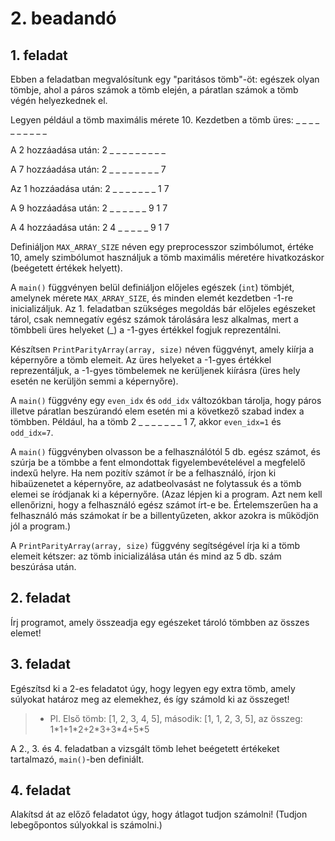 # 2. beadandó

## 1. feladat

Ebben a feladatban megvalósítunk egy "paritásos tömb"-öt: egészek
olyan tömbje, ahol a páros számok a tömb elején, a páratlan számok a
tömb végén helyezkednek el.

Legyen például a tömb maximális mérete 10. Kezdetben a tömb üres: \_ \_ \_ \_ \_ \_ \_ \_ \_ \_

A 2 hozzáadása után: 2 \_ \_ \_ \_ \_ \_ \_ \_ \_

A 7 hozzáadása után: 2 \_ \_ \_ \_ \_ \_ \_ \_ 7

Az 1 hozzáadása után: 2 \_ \_ \_ \_ \_ \_ \_ 1 7

A 9 hozzáadása után: 2 \_ \_ \_ \_ \_ \_ 9 1 7

A 4 hozzáadása után: 2 4 \_ \_ \_ \_ \_ 9 1 7

Definiáljon `MAX_ARRAY_SIZE` néven egy preprocesszor szimbólumot, értéke 10, amely
szimbólumot használjuk a tömb maximális méretére hivatkozáskor
(beégetett értékek helyett).

A `main()` függvényen belül definiáljon előjeles egészek (`int`) tömbjét, amelynek mérete `MAX_ARRAY_SIZE`, és minden
elemét kezdetben -1-re inicializáljuk.
Az 1. feladatban szükséges megoldás bár előjeles egészeket tárol, csak
nemnegatív egész számok tárolására lesz alkalmas, mert a tömbbeli üres
helyeket (\_) a -1-gyes értékkel fogjuk reprezentálni.

Készítsen `PrintParityArray(array, size)` néven függvényt, amely kiírja a
képernyőre a tömb elemeit. Az üres helyeket a -1-gyes értékkel
reprezentáljuk, a -1-gyes tömbelemek ne kerüljenek kiírásra (üres hely
esetén ne kerüljön semmi a képernyőre).

A `main()` függvény egy `even_idx` és
`odd_idx` változókban tárolja, hogy páros illetve páratlan beszúrandó
elem esetén mi a következő szabad index a tömbben. Például, ha a tömb
2 \_ \_ \_ \_ \_ \_ \_ 1 7, akkor `even_idx=1` és `odd_idx=7`.

A `main()` függvényben olvasson be a felhasználótól 5 db. egész számot,
és szúrja be a tömbbe a fent elmondottak figyelembevételével a megfelelő indexű helyre.
Ha nem pozitív számot ír be a felhasználó, írjon ki hibaüzenetet a képernyőre,
az adatbeolvasást ne folytassuk és a tömb elemei se íródjanak ki a képernyőre.
(Azaz lépjen ki a program. Azt nem kell ellenőrizni, hogy a felhasználó
egész számot írt-e be. Értelemszerűen ha a felhasználó más számokat ír
be a billentyűzeten, akkor azokra is működjön jól a program.)

A `PrintParityArray(array, size)` függvény segítségével írja ki a tömb elemeit kétszer:
az tömb inicializálása után és mind az 5 db. szám beszúrása után.


## 2. feladat

Írj programot, amely összeadja egy egészeket tároló tömbben az összes elemet!

## 3. feladat

Egészítsd ki a 2-es feladatot úgy, hogy legyen egy extra tömb, amely súlyokat határoz meg az elemekhez, és így számold ki az összeget! 
> - Pl. Első tömb: [1, 2, 3, 4, 5], második: [1, 1, 2, 3, 5], az összeg: 1\*1+1\*2+2\*3+3\*4+5\*5

A 2., 3. és 4. feladatban a vizsgált tömb lehet beégetett értékeket tartalmazó, `main()`-ben definiált.

## 4. feladat

Alakítsd át az előző feladatot úgy, hogy átlagot tudjon számolni! (Tudjon lebegőpontos súlyokkal is számolni.)


